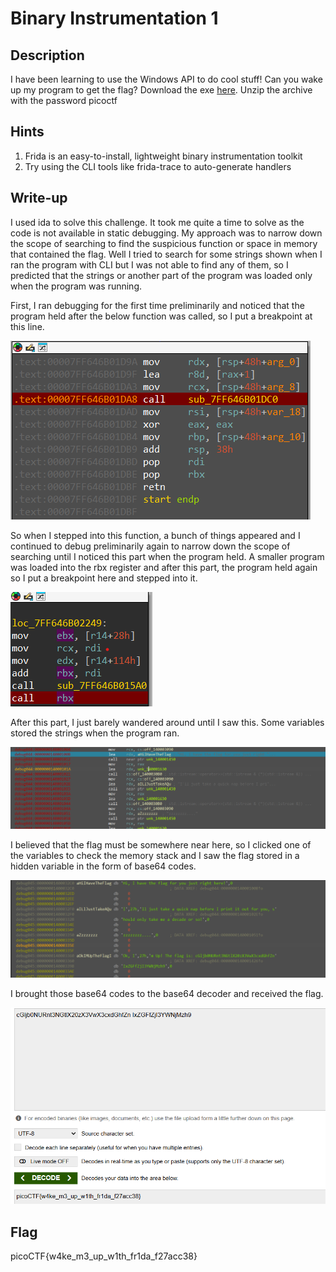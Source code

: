 # Binary Instrumentation 1
## Description
I have been learning to use the Windows API to do cool stuff! Can you wake up my program to get the flag?
Download the exe [here](https://challenge-files.picoctf.net/c_verbal_sleep/c71239e2890bd0008ff9c1da986438d276e7a96ba123cb3bc7b04d5a3de27fe7/bininst1.zip). 
Unzip the archive with the password picoctf

## Hints
1. Frida is an easy-to-install, lightweight binary instrumentation toolkit
2. Try using the CLI tools like frida-trace to auto-generate handlers

## Write-up
I used ida to solve this challenge. It took me quite a time to solve as the code is not available in static debugging. My approach was to narrow down the scope of searching to find the suspicious function or space in memory that contained the flag. Well I tried to search for some strings shown when I ran the program with CLI but I was not able to find any of them, so I predicted that the strings or another part of the program was loaded only when the program was running.

First, I ran debugging for the first time preliminarily and noticed that the program held after the below function was called, so I put a breakpoint at this line.

![](https://github.com/tlmt009147/picoCTF2025/blob/de6968089d0caf9d3298b8204537fff0fa211895/RE/Binary%20Instrumentation%201/1.png)

So when I stepped into this function, a bunch of things appeared and I continued to debug preliminarily again to narrow down the scope of searching until I noticed this part when the program held. A smaller program was loaded into the rbx register and after this part, the program held again so I put a breakpoint here and stepped into it.

![](https://github.com/tlmt009147/picoCTF2025/blob/de6968089d0caf9d3298b8204537fff0fa211895/RE/Binary%20Instrumentation%201/2.png)

After this part, I just barely wandered around until I saw this. Some variables stored the strings when the program ran.

![](https://github.com/tlmt009147/picoCTF2025/blob/2bb14485e35a588e8b70c05fe2c6b901cc3724a9/RE/Binary%20Instrumentation%201/5.png)

I believed that the flag must be somewhere near here, so I clicked one of the variables to check the memory stack and I saw the flag stored in a hidden variable in the form of base64 codes.

![](https://github.com/tlmt009147/picoCTF2025/blob/de6968089d0caf9d3298b8204537fff0fa211895/RE/Binary%20Instrumentation%201/3.png)

I brought those base64 codes to the base64 decoder and received the flag.

![](https://github.com/tlmt009147/picoCTF2025/blob/de6968089d0caf9d3298b8204537fff0fa211895/RE/Binary%20Instrumentation%201/4.png)

## Flag
picoCTF{w4ke_m3_up_w1th_fr1da_f27acc38}
